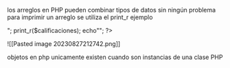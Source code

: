  los arreglos en PHP  pueden combinar tipos de datos sin ningún problema 
 para imprimir un arreglo se utiliza el print_r
 ejemplo 

<?php
$calificaciones =[100,99,78,67,78];
$arreglo=["hola mundo",24,true];
echo"<pre>";
print_r($calificaciones);
echo"</pre>";
?>
![[Pasted image 20230827212742.png]]

 objetos en php unicamente existen cuando son instancias de una clase PHP